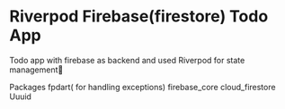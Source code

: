 # Riverpod Firebase(firestore) Todo App

Todo app with firebase as backend and  used Riverpod for state management💙

Packages
fpdart( for handling exceptions)
firebase_core
cloud_firestore
Uuuid

